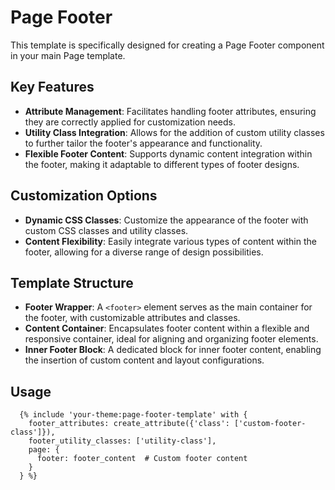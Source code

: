 # Page Footer

This template is specifically designed for creating a Page Footer component in your main Page template.

## Key Features

- **Attribute Management**: Facilitates handling footer attributes, ensuring they are correctly applied for customization needs.
- **Utility Class Integration**: Allows for the addition of custom utility classes to further tailor the footer's appearance and functionality.
- **Flexible Footer Content**: Supports dynamic content integration within the footer, making it adaptable to different types of footer designs.

## Customization Options

- **Dynamic CSS Classes**: Customize the appearance of the footer with custom CSS classes and utility classes.
- **Content Flexibility**: Easily integrate various types of content within the footer, allowing for a diverse range of design possibilities.

## Template Structure

- **Footer Wrapper**: A `<footer>` element serves as the main container for the footer, with customizable attributes and classes.
- **Content Container**: Encapsulates footer content within a flexible and responsive container, ideal for aligning and organizing footer elements.
- **Inner Footer Block**: A dedicated block for inner footer content, enabling the insertion of custom content and layout configurations.

## Usage

```twig
  {% include 'your-theme:page-footer-template' with {
    footer_attributes: create_attribute({'class': ['custom-footer-class']}),
    footer_utility_classes: ['utility-class'],
    page: {
      footer: footer_content  # Custom footer content
    }
  } %}
```
